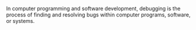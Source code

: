 In computer programming and software development, debugging is the process of finding and resolving bugs within computer programs, software, or systems.
